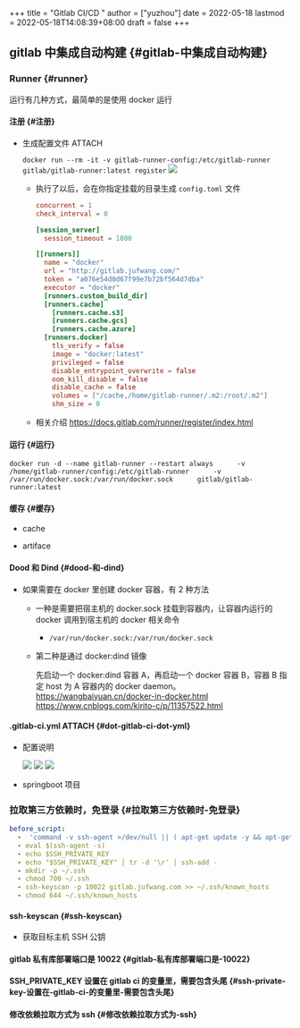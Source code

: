 +++
title = "Gitlab CI/CD "
author = ["yuzhou"]
date = 2022-05-18
lastmod = 2022-05-18T14:08:39+08:00
draft = false
+++

## gitlab 中集成自动构建 {#gitlab-中集成自动构建}


### Runner {#runner}

运行有几种方式，最简单的是使用 docker 运行


#### 注册 {#注册}

<!--list-separator-->

-  生成配置文件 <span class="tag"><span class="ATTACH">ATTACH</span></span>

    `docker run --rm -it -v gitlab-runner-config:/etc/gitlab-runner gitlab/gitlab-runner:latest register`
    ![](/ox-hugo/_20220505_115153screenshot.png)

    <!--list-separator-->

    -  执行了以后，会在你指定挂载的目录生成 `config.toml` 文件

        ```toml
        concurrent = 1
        check_interval = 0

        [session_server]
          session_timeout = 1800

        [[runners]]
          name = "docker"
          url = "http://gitlab.jufwang.com/"
          token = "a076e54d0d67f99e7b72bf564d7dba"
          executor = "docker"
          [runners.custom_build_dir]
          [runners.cache]
            [runners.cache.s3]
            [runners.cache.gcs]
            [runners.cache.azure]
          [runners.docker]
            tls_verify = false
            image = "docker:latest"
            privileged = false
            disable_entrypoint_overwrite = false
            oom_kill_disable = false
            disable_cache = false
            volumes = ["/cache,/home/gitlab-runner/.m2:/root/.m2"]
            shm_size = 0
        ```

    <!--list-separator-->

    -  相关介绍 <https://docs.gitlab.com/runner/register/index.html>


#### 运行 {#运行}

`docker run -d --name gitlab-runner --restart always      -v /home/gitlab-runner/config:/etc/gitlab-runner      -v /var/run/docker.sock:/var/run/docker.sock      gitlab/gitlab-runner:latest`


#### 缓存 {#缓存}

<!--list-separator-->

-  cache

<!--list-separator-->

-  artiface


#### Dood 和 Dind {#dood-和-dind}

<!--list-separator-->

-  如果需要在 docker 里创建 docker 容器，有 2 种方法

    <!--list-separator-->

    -  一种是需要把宿主机的 docker.sock 挂载到容器内，让容器内运行的 docker 调用到宿主机的 docker 相关命令

        <!--list-separator-->

        -  `/var/run/docker.sock:/var/run/docker.sock`

    <!--list-separator-->

    -  第二种是通过 docker:dind 镜像

        先启动一个 docker:dind 容器 A，再启动一个 docker 容器 B，容器 B 指定 host 为 A 容器内的 docker daemon。
            <https://wangbaiyuan.cn/docker-in-docker.html>
            <https://www.cnblogs.com/kirito-c/p/11357522.html>


#### .gitlab-ci.yml <span class="tag"><span class="ATTACH">ATTACH</span></span> {#dot-gitlab-ci-dot-yml}

<!--list-separator-->

-  配置说明

    ![](/ox-hugo/_20220506_085826screenshot.png)
    ![](/ox-hugo/_20220506_090033screenshot.png)
    ![](/ox-hugo/_20220506_090046screenshot.png)

<!--list-separator-->

-  springboot 项目


### 拉取第三方依赖时，免登录 {#拉取第三方依赖时-免登录}

```yaml
before_script:
  -  'command -v ssh-agent >/dev/null || ( apt-get update -y && apt-get install openssh-client git -y )'
  - eval $(ssh-agent -s)
  - echo $SSH_PRIVATE_KEY
  - echo "$SSH_PRIVATE_KEY" | tr -d '\r' | ssh-add -
  - mkdir -p ~/.ssh
  - chmod 700 ~/.ssh
  - ssh-keyscan -p 10022 gitlab.jufwang.com >> ~/.ssh/known_hosts
  - chmod 644 ~/.ssh/known_hosts
```


#### ssh-keyscan {#ssh-keyscan}

<!--list-separator-->

-  获取目标主机 SSH 公钥


#### gitlab 私有库部署端口是 10022 {#gitlab-私有库部署端口是-10022}


#### SSH_PRIVATE_KEY 设置在 gitlab ci 的变量里，需要包含头尾 {#ssh-private-key-设置在-gitlab-ci-的变量里-需要包含头尾}


#### 修改依赖拉取方式为 ssh {#修改依赖拉取方式为-ssh}
